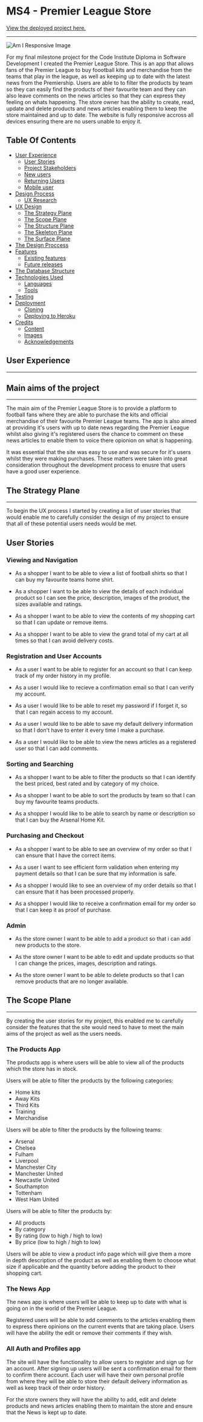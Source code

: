 # MS4 - Premier League Store

[View the deployed project here.](https://premier-league-store-ms4.herokuapp.com/)
***

![Am I Responsive Image](static/readme_images/am_i_responsive.png)

For my final milestone project for the Code Institute Diploma in Software Development I created the Premier League Store. This is an app that allows fans of the Premier League to buy foootball kits and merchandise from the teams that play in the league, as well as keeping up to date with the latest news from the Premiership. 
Users are able to to filter the products by team so they can easily find the products of their favourite team and they can also leave comments on the news articles so that they can express they feeling on whats happening. 
The store owner has the ability to create, read, update and delete products and news articles enabling them to keep the store maintained and up to date. The website is fully responsive accross all devices ensuring there are no users unable to enjoy it.

## Table Of Contents

- [User Experience](#User-Experience)
    - [User Stories](#User-Stories)
    - [Project Stakeholders](#Project-Stakeholders)
    - [New users](#New-users)
    - [Returning Users](#Returning-Users)
    - [Mobile user](#Mobile-user)
- [Design Process](#Design-Process)
    - [UX Research](#UX-Research)
- [UX Design](#UX-Design)
    - [The Strategy Plane](#The-Strategy-Plane)
    - [The Scope Plane](#The-Scope-Plane)
    - [The Structure Plane](#The-Structure-Plane)
    - [The Skeleton Plane](#The-Skeleton-Plane)
    - [The Surface Plane](#The-Surface-Plane)
- [The Design Proccess](#The-Design-Proccess)
- [Features](#Features)
    - [Existing features](#Existing-features)
    - [Future releases](#Future-releases)
- [The Database Structure](#The-Database-Structure)
- [Technologies Used](#Technologies-Used)
    - [Languages](#Languages)
    - [Tools](#Tools)
- [Testing](#Testing)
- [Deployment](#Deployment)
    - [Cloning](#Cloning)
    - [Deploying to Heroku](#Deploying-to-Heroku)
- [Credits](#Credits)
    - [Content](#Content)
    - [Images](#Images)
    - [Acknowledgements](#Acknowledgements)

## User Experience
***

## Main aims of the project
***

The main aim of the Premier League Store is to provide a platform to football fans where they are able to purchase the kits and official merchandise of their favourite Premier League teams. The app is also aimed at providing it's users with up to date news regarding the Premier League whilst also giving it's registered users the chance to comment on these news articles to enable them to voice there opionion on what is happening. 

It was essential that the site was easy to use and was secure for it's users whilst they were making purchases. These matters were taken into great consideration throughout the development process to enusre that users have a good user experience.

## The Strategy Plane
***

To begin the UX process I started by creating a list of user stories that would enable me to carefully consider the design of my project to ensure that all of these potential users needs would be met.

## User Stories

### Viewing and Navigation

* As a shopper I want to be able to view a list of football shirts so that I can buy my favourite teams home shirt.

* As a shopper I want to be able to view the details of each individual product so I can see the price, description, images of the product, the sizes available and ratings.

* As a shopper I want to be able to view the contents of my shopping cart so that I can update or remove items.

* As a shopper I want to be able to view the grand total of my cart at all times so that I can avoid delivery costs.

### Registration and User Accounts

* As a user I want to be able to register for an account so that I can keep track of my order history in my profile. 

* As a user I would like to recieve a confirmation email so that I can verify my account.

* As a user I would like to be able to reset my password if I forget it, so that I can regain access to my account. 

* As a user I would like to be able to save my default delivery information so that I don't have to enter it every time I make a purchase. 

* As a user I would like to be able to view the news articles as a registered user so that I can add comments.

### Sorting and Searching

* As a shopper I want to be able to filter the products so that I can identify the best priced, best rated and by category of my choice. 

* As a shopper I want to be able to sort the products by team so that I can buy my favourite teams products.

* As a shopper I would like to be able to search by name or description so that I can buy the Arsenal Home Kit. 

### Purchasing and Checkout

* As a shopper I want to be able to see an overview of my order so that I can ensure that I have the correct items.

* As a user I want to see efficient form validation when entering my payment details so that I can be sure that my information is safe. 

* As a shopper I would like to see an overview of my order details so that I can ensure that it has been processed properly.

* As a shopper I would like to receive a confirmation email for my order so that I can keep it as proof of purchase. 

### Admin

* As the store owner I want to be able to add a product so that i can add new products to the store. 

* As the store owner I want to be able to edit and update products so that I can change the prices, images, description and ratings. 

* As the store owner I want to be able to delete products so that I can remove products that are no longer available. 

## The Scope Plane
***

By creating the user stories for my project, this enabled me to carefully consider the features that the site would need to have to meet the main aims of the project as well as the users needs.

### The Products App

The products app is where users will be able to view all of the products which the store has in stock.

Users will be able to filter the products by the following categories:
* Home kits
* Away Kits 
* Third Kits
* Training
* Merchandise

Users will be able to filter the products by the following teams:
* Arsenal
* Chelsea
* Fulham 
* Liverpool 
* Manchester City 
* Manchester United
* Newcastle United
* Southampton
* Tottenham
* West Ham United

Users will be able to filter the products by:
* All products
* By category
* By rating (low to high / high to low)
* By price (low to high / high to low)

Users will be able to view a product info page which will give them a more in depth description of the product as well as enabling them to choose what size if applicable and the quantity before adding the product to their shopping cart.

### The News App

The news app is where users will be able to keep up to date with what is going on in the world of the Premier League.

Registered users will be able to add comments to the articles enabling them to express there opinions on the current events that are taking place. Users will have the ability the edit or remove their comments if they wish.

### All Auth and Profiles app

The site will have the functionality to allow users to register and sign up for an account. After signing up users will be sent a confirmation email for them to confirm there account. Each user will have their own personal profile from where they will be able to store their default delivery information as well as keep track of their order history. 

For the store owners they will have the ability to add, edit and delete products and news articles enabling them to maintain the store and ensure that the News is kept up to date. 













